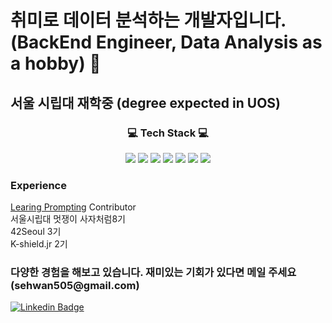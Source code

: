 # 취미로 데이터 분석하는 개발자입니다. (BackEnd Engineer, Data Analysis as a hobby) 👋
## 서울 시립대 재학중 (degree expected in UOS)
<div align="center">
<h3>💻 Tech Stack 💻</h3>
<img src="https://img.shields.io/badge/Python-3766AB?style=flat-square&logo=Python&logoColor=white"/>
<img src="https://img.shields.io/badge/42Seoul-000000?style=flat-square&logo=42&logoColor=white"/> 
<img src="https://img.shields.io/badge/Django-092E20?style=flat-square&logo=Django&logoColor=white"/>
<img src="https://img.shields.io/badge/sklearn-F7931E?style=flat-square&logo=scikit-learn&logoColor=white"/>
<img src="https://img.shields.io/badge/TensorFlow-092E20?style=flat-square&logo=TensorFlow&logoColor=white"/>
<img src="https://img.shields.io/badge/Go-ADD8E6?style=flat-square&logo=Go&logoColor=white"/>
<img src="https://img.shields.io/badge/Java-FF6F00?style=flat-square&logo=Java&logoColor=white"/>
</div>
<h3> Experience </h3>
<a href="https://learnprompting.org/">Learing Prompting</a> Contributor</br>
서울시립대 멋쟁이 사자처럼8기</br>
42Seoul 3기</br>
K-shield.jr 2기</br>

<h3>다양한 경험을 해보고 있습니다. 재미있는 기회가 있다면 메일 주세요(sehwan505@gmail.com)</h3>

 [![Linkedin Badge](https://img.shields.io/badge/-LinkedIn-blue?style=flat-square&logo=Linkedin&logoColor=white&link=https://www.linkedin.com/in/seong-yun-byeon-8183a8113/)](https://www.linkedin.com/in/seong-yun-byeon-8183a8113/)

<!--
**sehwan505/sehwan505** is a ✨ _special_ ✨ repository because its `README.md` (this file) appears on your GitHub profile.

Here are some ideas to get you started:

- 🔭 I’m currently working on ...
- 🌱 I’m currently learning ...
- 👯 I’m looking to collaborate on ...
- 🤔 I’m looking for help with ...
- 💬 Ask me about ...
- 📫 How to reach me: ...
- 😄 Pronouns: ...
- ⚡ Fun fact: ...
-->
